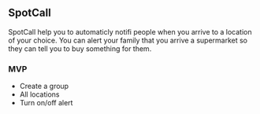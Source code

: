 
## SpotCall
SpotCall help you to automaticly notifi people when you arrive to a location of your choice.
You can alert your family that you arrive a supermarket so they can tell you to buy something
for them.


### MVP
- Create a group
- All locations
- Turn on/off alert

